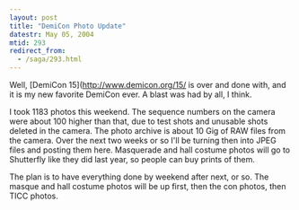 ```yaml
---
layout: post
title: "DemiCon Photo Update"
datestr: May 05, 2004
mtid: 293
redirect_from:
  - /saga/293.html
---
```


Well, [DemiCon 15](http://www.demicon.org/15/ is over and done with, and it is
my new favorite DemiCon ever.  A blast was had by all, I think.

I took 1183 photos this weekend.  The sequence numbers on the camera were about
100 higher than that, due to test shots and unusable shots deleted in the camera.  The photo
archive is about 10 Gig of RAW files from the camera.  Over the next two weeks or so I'll be
turning then into JPEG files and posting them here.  Masquerade and hall costume photos will
go to Shutterfly like they did last year, so people can buy prints of them.

The plan is to have everything done by weekend after next, or so.  The masque and hall
costume photos will be up first, then the con photos, then TICC photos.
